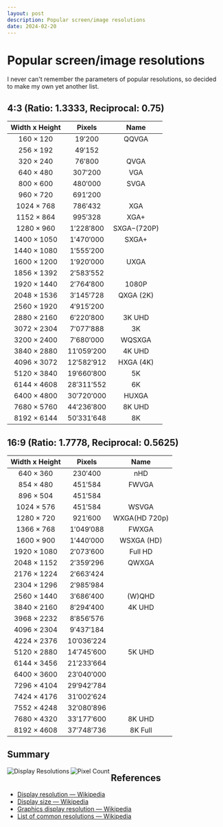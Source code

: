 ```yaml
---
layout: post
description: Popular screen/image resolutions
date: 2024-02-20
---
```

<h1> Popular screen/image resolutions </h1>

I never can't remember the parameters of popular resolutions, so decided to make my own yet another list.

## 4:3 (Ratio: 1.3333, Reciprocal: 0.75)

| Width x Height   | Pixels       | Name        |
|:----------------:|:------------:|:-----------:|
| $160\times120$   | $19'200$     | QQVGA       |
| $256\times192$   | $49'152$     |             |
| $320\times240$   | $76'800$     | QVGA        |
| $640\times480$   | $307'200$    | VGA         |
| $800\times600$   | $480'000$    | SVGA        |
| $960\times720$   | $691'200$    |             |
| $1024\times768$  | $786'432$    | XGA         |
| $1152\times864$  | $995'328$    | XGA+        |
| $1280\times960$  | $1'228'800$  | SXGA−(720P) |
| $1400\times1050$ | $1'470'000$  | SXGA+       |
| $1440\times1080$ | $1'555'200$  |             |
| $1600\times1200$ | $1'920'000$  | UXGA        |
| $1856\times1392$ | $2'583'552$  |             |
| $1920\times1440$ | $2'764'800$  | 1080P       |
| $2048\times1536$ | $3'145'728$  | QXGA (2K)   |
| $2560\times1920$ | $4'915'200$  |             |
| $2880\times2160$ | $6'220'800$  | 3K UHD      |
| $3072\times2304$ | $7'077'888$  | 3K          |
| $3200\times2400$ | $7'680'000$  | WQSXGA      |
| $3840\times2880$ | $11'059'200$ | 4K UHD      |
| $4096\times3072$ | $12'582'912$ | HXGA (4K)   |
| $5120\times3840$ | $19'660'800$ | 5K          |
| $6144\times4608$ | $28'311'552$ | 6K          |
| $6400\times4800$ | $30'720'000$ | HUXGA       |
| $7680\times5760$ | $44'236'800$ | 8K UHD      |
| $8192\times6144$ | $50'331'648$ | 8K          |

## 16:9 (Ratio: 1.7778, Reciprocal: 0.5625)

| Width x Height   | Pixels        | Name          |
|:----------------:|:-------------:|:-------------:|
| $640\times360$   | $230'400$     | nHD           |
| $854\times480$   | $451'584$     | FWVGA         |
| $896\times504$   | $451'584$     |               |
| $1024\times576$  | $451'584$     | WSVGA         |
| $1280\times720$  | $921'600$     | WXGA(HD 720p) |
| $1366\times768$  | $1'049'088$   | FWXGA         |
| $1600\times900$  | $1'440'000$   | WSXGA (HD)    |
| $1920\times1080$ | $2'073'600$   | Full HD       |
| $2048\times1152$ | $2'359'296$   | QWXGA         |
| $2176\times1224$ | $2'663'424$   |               |
| $2304\times1296$ | $2'985'984$   |               |
| $2560\times1440$ | $3'686'400$   | (W)QHD        |
| $3840\times2160$ | $8'294'400$   | 4K UHD        |
| $3968\times2232$ | $8'856'576$   |               |
| $4096\times2304$ | $9'437'184$   |               |
| $4224\times2376$ | $10'036'224$  |               |
| $5120\times2880$ | $14'745'600$  | 5K UHD        |
| $6144\times3456$ | $21'233'664$  |               |
| $6400\times3600$ | $23'040'000$  |               |
| $7296\times4104$ | $29'942'784$  |               |
| $7424\times4176$ | $31'002'624$  |               |
| $7552\times4248$ | $32'080'896$  |               |
| $7680\times4320$ | $33'177'600$  | 8K UHD        |
| $8192\times4608$ | $37'748'736$  | 8K Full       |

## Summary

<img id="myImg" alt="Display Resolutions" src="https://upload.wikimedia.org/wikipedia/commons/0/0c/Vector_Video_Standards8.svg" align="left"/>

<img id="myImg" alt="Pixel Count" src="https://upload.wikimedia.org/wikipedia/commons/8/8e/Video_Resolution_Chart.svg" align="left"/>

## References

- [Display resolution — Wikipedia](https://en.wikipedia.org/wiki/Display_resolution)
- [Display size — Wikipedia](https://en.wikipedia.org/wiki/Display_size)
- [Graphics display resolution — Wikipedia](https://en.wikipedia.org/wiki/Graphics_display_resolution)
- [List of common resolutions — Wikipedia](https://en.wikipedia.org/wiki/List_of_common_resolutions)
